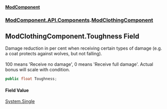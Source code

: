 #### [ModComponent](index.md 'index')
### [ModComponent.API.Components](index.md#ModComponent.API.Components 'ModComponent.API.Components').[ModClothingComponent](ModClothingComponent.md 'ModComponent.API.Components.ModClothingComponent')

## ModClothingComponent.Toughness Field

Damage reduction in per cent when receiving certain types of damage (e.g. a coat protects against wolves, but not falling).<br/>  
100 means 'Receive no damage', 0 means 'Receive full damage'. Actual bonus will scale with condition.

```csharp
public float Toughness;
```

#### Field Value
[System.Single](https://docs.microsoft.com/en-us/dotnet/api/System.Single 'System.Single')
